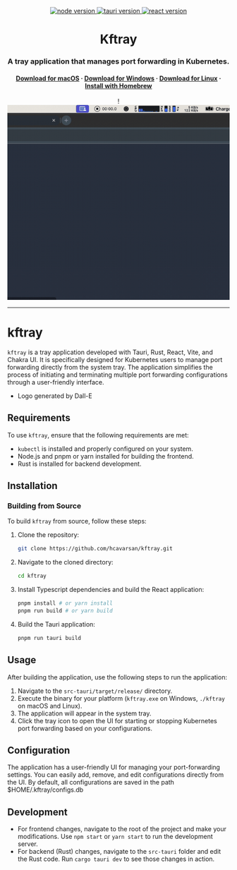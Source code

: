 <p align="center">
  <a href="https://nodejs.org/en/">
    <img src="https://img.shields.io/badge/Node-v20.10.0-brightgreen.svg" alt="node version">
  </a>
  <a href="https://tauri.app/">
    <img src="https://img.shields.io/badge/Tauri-v1.5.2-brightgreen.svg" alt="tauri version">
  </a>
  <a href="https://react.dev">
    <img src="https://img.shields.io/badge/React-v18.2.0-brightgreen.svg" alt="react version">
  </a>
</p>


<h1 align="center"> Kftray </h1>
<h3 align="center">A tray application that manages port forwarding in Kubernetes.</h3>
<h4 align="center">
  <a href="https://github.com/hcavarsan/kftray/releases/download/v0.1.7/kftray_0.0.0_x64.dmg">Download for macOS</a> ·
  <a href="https://github.com/hcavarsan/kftray/releases/download/v0.1.7/kftray_0.0.0_x64-setup.exe">Download for Windows</a> ·
  <a href="https://github.com/hcavarsan/kftray/releases/download/v0.1.7/kftray_0.0.0_amd64.AppImage">Download for Linux</a>
  ·
  <a href="#install-with-homebrew">Install with Homebrew</a>
</h4>


<p align="center">
! <img src="img/play.gif" alt="kftray logo"width="600"/>
</p>

---

# kftray


`kftray` is a tray application developed with Tauri, Rust, React, Vite, and Chakra UI. It is specifically designed for Kubernetes users to manage port forwarding directly from the system tray. The application simplifies the process of initiating and terminating multiple port forwarding configurations through a user-friendly interface.

- Logo generated by Dall-E

## Requirements
To use `kftray`, ensure that the following requirements are met:
- `kubectl` is installed and properly configured on your system.
- Node.js and pnpm or yarn installed for building the frontend.
- Rust is installed for backend development.

## Installation
### Building from Source
To build `kftray` from source, follow these steps:

1. Clone the repository:
   ```bash
   git clone https://github.com/hcavarsan/kftray.git
   ```
2. Navigate to the cloned directory:
   ```bash
   cd kftray
   ```
3. Install Typescript dependencies and build the React application:
   ```bash
   pnpm install # or yarn install
   pnpm run build # or yarn build
   ```
4. Build the Tauri application:
   ```bash
   pnpm run tauri build
   ```

## Usage
After building the application, use the following steps to run the application:
1. Navigate to the `src-tauri/target/release/` directory.
2. Execute the binary for your platform (`kftray.exe` on Windows, `./kftray` on macOS and Linux).
3. The application will appear in the system tray.
4. Click the tray icon to open the UI for starting or stopping Kubernetes port forwarding based on your configurations.

## Configuration
The application has a user-friendly UI for managing your port-forwarding settings. You can easily add, remove, and edit configurations directly from the UI. By default, all configurations are saved in the path $HOME/.kftray/configs.db

## Development
- For frontend changes, navigate to the root of the project and make your modifications. Use `npm start` or `yarn start` to run the development server.
- For backend (Rust) changes, navigate to the `src-tauri` folder and edit the Rust code. Run `cargo tauri dev` to see those changes in action.





